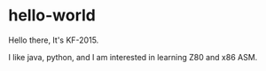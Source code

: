 # hello-world

Hello there, It's KF-2015.

I like java, python, and I am interested in learning Z80 and x86 ASM.
